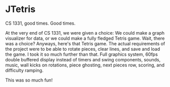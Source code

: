 JTetris
=======

CS 1331, good times. Good times.

At the very end of CS 1331, we were given a choice: We could make a graph visualizer for data, or we could make a fully fledged Tetris game. Wait, there was a choice? Anyways, here's that Tetris game.
The actual requirements of the project were to be able to rotate pieces, clear lines, and save and load the game. I took it so much further than that. Full graphics system, 60fps double buffered display instead of timers and swing components, sounds, music, wall kicks on rotations, piece ghosting, next pieces row, scoring, and difficulty ramping.

This was so much fun!

